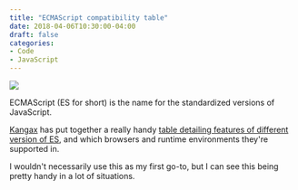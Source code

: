 ```yaml
---
title: "ECMAScript compatibility table"
date: 2018-04-06T10:30:00-04:00
draft: false
categories:
- Code
- JavaScript
---
```


<p class="no-margin-bottom"><img src="/img/articles/es-compatibility-table.jpg"></p>

ECMAScript (ES for short) is the name for the standardized versions of JavaScript.

[Kangax](https://github.com/kangax) has put together a really handy [table detailing features of different version of ES](http://kangax.github.io/compat-table/es6/), and which browsers and runtime environments they're supported in.

I wouldn't necessarily use this as my first go-to, but I can see this being pretty handy in a lot of situations.